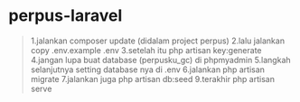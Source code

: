 # perpus-laravel
>1.jalankan composer update (didalam project perpus)
2.lalu jalankan copy .env.example .env
3.setelah itu php artisan key:generate
4.jangan lupa buat database (perpusku_gc) di phpmyadmin
5.langkah selanjutnya setting database nya di .env
6.jalankan php artisan migrate
7.jalankan juga php artisan db:seed
9.terakhir php artisan serve
